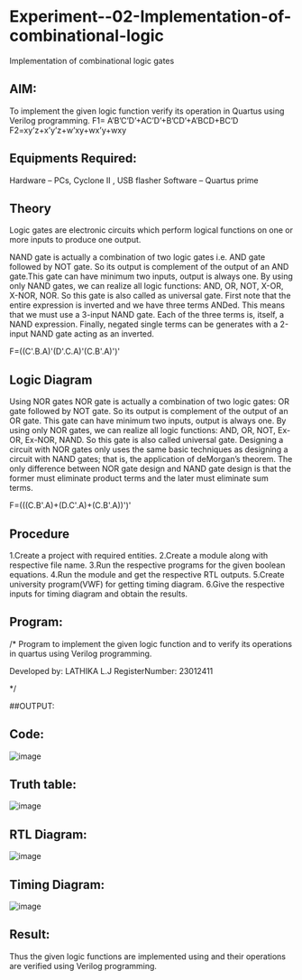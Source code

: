 # Experiment--02-Implementation-of-combinational-logic
Implementation of combinational logic gates
 
## AIM:
To implement the given logic function verify its operation in Quartus using Verilog programming.
 F1= A’B’C’D’+AC’D’+B’CD’+A’BCD+BC’D
F2=xy’z+x’y’z+w’xy+wx’y+wxy
 
## Equipments Required:

Hardware – PCs, Cyclone II , USB flasher Software – Quartus prime

## Theory

Logic gates are electronic circuits which perform logical functions on one or more inputs to produce one output.

NAND gate is actually a combination of two logic gates i.e. AND gate followed by NOT gate. So its output is complement of the output of an AND gate.This gate can have minimum two inputs, output is always one. By using only NAND gates, we can realize all logic functions: AND, OR, NOT, X-OR, X-NOR, NOR. So this gate is also called as universal gate. First note that the entire expression is inverted and we have three terms ANDed. This means that we must use a 3-input NAND gate. Each of the three terms is, itself, a NAND expression. Finally, negated single terms can be generates with a 2-input NAND gate acting as an inverted.

F=((C'.B.A)'(D'.C.A)'(C.B'.A)')'

## Logic Diagram

Using NOR gates NOR gate is actually a combination of two logic gates: OR gate followed by NOT gate. So its output is complement of the output of an OR gate. This gate can have minimum two inputs, output is always one. By using only NOR gates, we can realize all logic functions: AND, OR, NOT, Ex-OR, Ex-NOR, NAND. So this gate is also called universal gate. Designing a circuit with NOR gates only uses the same basic techniques as designing a circuit with NAND gates; that is, the application of deMorgan’s theorem. The only difference between NOR gate design and NAND gate design is that the former must eliminate product terms and the later must eliminate sum terms.

F=(((C.B'.A)+(D.C'.A)+(C.B'.A))')'

## Procedure

1.Create a project with required entities.
2.Create a module along with respective file name.
3.Run the respective programs for the given boolean equations.
4.Run the module and get the respective RTL outputs.
5.Create university program(VWF) for getting timing diagram.
6.Give the respective inputs for timing diagram and obtain the results.

## Program:
/*
Program to implement the given logic function and to verify its operations in quartus using Verilog programming.

Developed by: LATHIKA L.J
RegisterNumber: 23012411 

*/

##OUTPUT:

## Code:

![image](https://github.com/Lathika2006/Experiment--02-Implementation-of-combinational-logic-/assets/148959215/1d63bd22-a346-4bf8-9e47-d5a6726d4387)

## Truth table:

![image](https://github.com/Lathika2006/Experiment--02-Implementation-of-combinational-logic-/assets/148959215/d3c49bd1-68e5-464b-b0f0-4c3d1fcf3d79)

## RTL Diagram:

![image](https://github.com/Lathika2006/Experiment--02-Implementation-of-combinational-logic-/assets/148959215/13a304d7-7036-4067-a3ad-05a98c4c8e3e)

## Timing Diagram:

![image](https://github.com/Lathika2006/Experiment--02-Implementation-of-combinational-logic-/assets/148959215/08c3edfd-0245-4d9f-a5e6-88c32b89f029)

## Result:
Thus the given logic functions are implemented using  and their operations are verified using Verilog programming.
